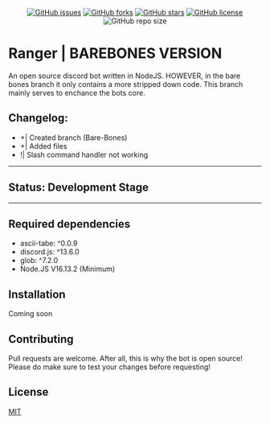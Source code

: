 <p align="center">
  <a href="https://github.com/aaronplayz-sys/ranger/issues"><img alt="GitHub issues" src="https://img.shields.io/github/issues/aaronplayz-sys/ranger"></a>
  <a href="https://github.com/aaronplayz-sys/ranger/network"><img alt="GitHub forks" src="https://img.shields.io/github/forks/aaronplayz-sys/ranger"></a>
  <a href="https://github.com/aaronplayz-sys/ranger/stargazers"><img alt="GitHub stars" src="https://img.shields.io/github/stars/aaronplayz-sys/ranger"></a>
  <a href="https://github.com/aaronplayz-sys/ranger/blob/main/LICENSE"><img alt="GitHub license" src="https://img.shields.io/github/license/aaronplayz-sys/ranger"></a>
  <img alt="GitHub repo size" src="https://img.shields.io/github/repo-size/aaronplayz-sys/ranger">
</p>

# Ranger | BAREBONES VERSION

An open source discord bot written in NodeJS. HOWEVER, in the bare bones branch it only contains a more stripped down code. This branch mainly serves to enchance the bots core.

## Changelog:
* +| Created branch (Bare-Bones)
* +| Added files
* !| Slash command handler not working

***
## Status: Development Stage
***
## Required dependencies
* ascii-tabe: ^0.0.9
* discord.js: ^13.6.0
* glob: ^7.2.0
* Node.JS V16.13.2 (Minimum)

## Installation
Coming soon

## Contributing
Pull requests are welcome. After all, this is why the bot is open source! Please do make sure to test your changes before requesting!

## License
[MIT](https://choosealicense.com/licenses/mit/)
